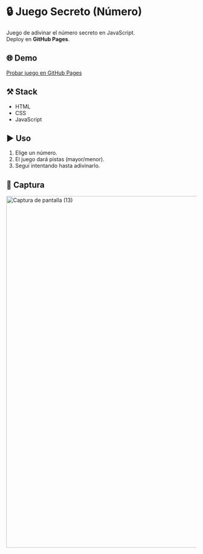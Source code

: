 # 🔒 Juego Secreto (Número)

Juego de adivinar el número secreto en JavaScript.  
Deploy en **GitHub Pages**.

## 🌐 Demo
[Probar juego en GitHub Pages](https://alex17dev.github.io/Juego-Secreto)

## ⚒️ Stack
- HTML  
- CSS  
- JavaScript  

## ▶️ Uso
1. Elige un número.  
2. El juego dará pistas (mayor/menor).  
3. Seguí intentando hasta adivinarlo.  

## 📸 Captura
<img width="1508" height="928" alt="Captura de pantalla (13)" src="https://github.com/user-attachments/assets/a6ba678b-3f29-4a02-b323-d6c2faca3f72" />

